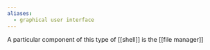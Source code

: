 ```yaml
---
aliases:
  - graphical user interface
---
```

A particular component of this type of [[shell]] is the [[file manager]]